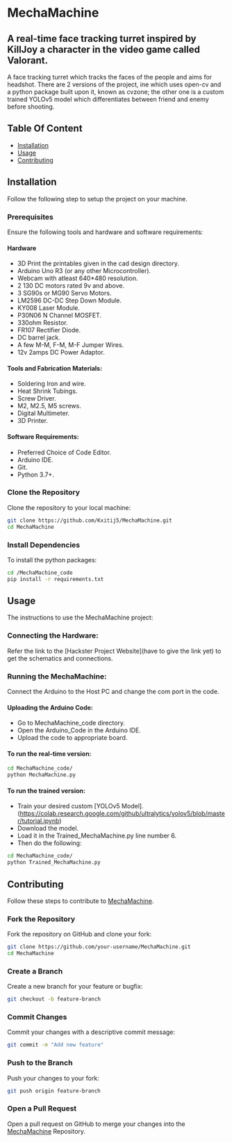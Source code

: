 # MechaMachine
## A real-time face tracking turret inspired by KillJoy a character in the video game called Valorant.

A face tracking turret which tracks the faces of the people and aims for headshot. There are 2 versions of the project, ine which uses open-cv and a python package built upon it, known as cvzone; the other one is a custom trained YOLOv5 model which differentiates between friend and enemy before shooting.


## Table Of Content
- [Installation](#installation)
- [Usage](#usage)
- [Contributing](#contributing)


## Installation
Follow the following step to setup the project on your machine.

### Prerequisites 
Ensure the following tools and hardware and software requirements:

#### Hardware
- 3D Print the printables given in the cad design directory.
- Arduino Uno R3 (or any other Microcontroller).
- Webcam with atleast 640*480 resolution.
- 2 130 DC motors rated 9v and above.
- 3 SG90s or MG90 Servo Motors. 
- LM2596 DC-DC Step Down Module.
- KY008 Laser Module.
- P30N06 N Channel MOSFET.
- 330ohm Resistor.
- FR107 Rectifier Diode.
- DC barrel jack.
- A few M-M, F-M, M-F Jumper Wires. 
- 12v 2amps DC Power Adaptor.

#### Tools and Fabrication Materials:
- Soldering Iron and wire.
- Heat Shrink Tubings.
- Screw Driver.
- M2, M2.5, M5 screws.
- Digital Multimeter.
- 3D Printer.

#### Software Requirements:
- Preferred Choice of Code Editor.
- Arduino IDE.
- Git.
- Python 3.7+.

### Clone the Repository 
Clone the repository to your local machine:
```bash
git clone https://github.com/Kxitij5/MechaMachine.git
cd MechaMachine
```
### Install Dependencies 
To install the python packages:
```bash
cd /MechaMachine_code
pip install -r requirements.txt
```

## Usage
The instructions to use the MechaMachine project:
### Connecting the Hardware:
Refer the link to the [Hackster Project Website](have to give the link yet) to get the schematics and connections.

### Running the MechaMachine:
Connect the Arduino to the Host PC and change the com port in the code.
#### Uploading the Arduino Code:
- Go to MechaMachine_code directory.
- Open the Arduino_Code in the Arduino IDE.
- Upload the code to appropriate board.
#### To run the real-time version:
```bash
cd MechaMachine_code/
python MechaMachine.py
```
#### To run the trained version:
- Train your desired custom [YOLOv5 Model].(https://colab.research.google.com/github/ultralytics/yolov5/blob/master/tutorial.ipynb)
- Download the model.
- Load it in the Trained_MechaMachine.py line number 6.
- Then do the following:
```bash
cd MechaMachine_code/
python Trained_MechaMachine.py
```

## Contributing
Follow these steps to contribute to [MechaMachine](https://github.com/Kxitij5/MechaMachine).

### Fork the Repository
Fork the repository on GitHub and clone your fork:
```bash
git clone https://github.com/your-username/MechaMachine.git
cd MechaMachine
```

### Create a Branch
Create a new branch for your feature or bugfix:
```bash
git checkout -b feature-branch
```

### Commit Changes 
Commit your changes with a descriptive commit message:
```bash
git commit -m "Add new feature"
```
### Push to the Branch
Push your changes to your fork:
```bash
git push origin feature-branch
```
### Open a Pull Request
Open a pull request on GitHub to merge your changes into the [MechaMachine](https://github.com/Kxitij5/MechaMachine) Repository.






































